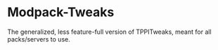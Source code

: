 Modpack-Tweaks
==============

The generalized, less feature-full version of TPPITweaks, meant for all packs/servers to use.
